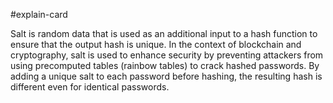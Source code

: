 #explain-card 

Salt is random data that is used as an additional input to a hash function to ensure that the output hash is unique. In the context of blockchain and cryptography, salt is used to enhance security by preventing attackers from using precomputed tables (rainbow tables) to crack hashed passwords. By adding a unique salt to each password before hashing, the resulting hash is different even for identical passwords.